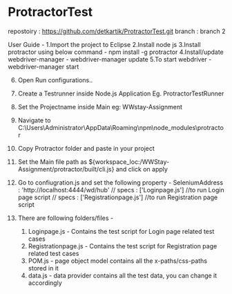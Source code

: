 # ProtractorTest
repostoiry : https://github.com/detkartik/ProtractorTest.git
branch : branch 2 

User Guide -
1.Import the project to Eclipse
2.Install node js
3.Install protractor using below command -
  npm install -g protractor 
4.Install/update webdriver-manager - 
webdriver-manager update 
5.To start webdriver -  
webdriver-manager start 

6. Open Run configurations..
7. Create a Testrunner inside Node.js Application Eg. ProtractorTestRunner 
8. Set the Projectname inside Main eg: WWstay-Assignment
9. Navigate to C:\Users\Administrator\AppData\Roaming\npm\node_modules\protractor 
10. Copy Protractor folder and paste in your project 
11. Set the Main file path as ${workspace_loc:/WWStay-Assignment/protractor/built/cli.js} and click on apply 
12. Go to confiugration.js and set the following property -
    SeleniumAddress : 'http://localhost:4444/wd/hub'
   // specs : ['Loginpage.js'] //to run Login page script 
   // specs : ['Registrationpage.js'] //to run Registration page script  

14. There are following folders/files -
    1. Loginpage.js - Contains the test script for Login page related test cases 
    2. Registrationpage.js - Contains the test script for Registration page related test cases
    3. POM.js - page object model contains all the x-paths/css-paths stored in it 
    4. data.js - data provider contains all the test data, you can change it accordingly  
